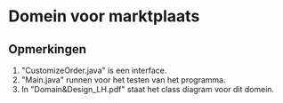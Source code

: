 # Domein voor marktplaats

## Opmerkingen
1. "CustomizeOrder.java" is een interface.
2. "Main.java" runnen voor het testen van het programma.
3. In "Domain&Design_LH.pdf" staat het class diagram voor dit domein.
